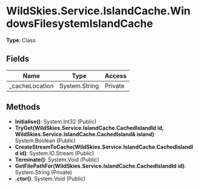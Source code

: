 ﻿# WildSkies.Service.IslandCache.WindowsFilesystemIslandCache

**Type**: Class

## Fields

| Name | Type | Access |
|------|------|--------|
| _cacheLocation | System.String | Private |

## Methods

- **Initialise()**: System.Int32 (Public)
- **TryGet(WildSkies.Service.IslandCache.CachedIslandId id, WildSkies.Service.IslandCache.CachedIsland& island)**: System.Boolean (Public)
- **CreateStreamToCache(WildSkies.Service.IslandCache.CachedIslandId id)**: System.IO.Stream (Public)
- **Terminate()**: System.Void (Public)
- **GetFilePathFor(WildSkies.Service.IslandCache.CachedIslandId id)**: System.String (Private)
- **.ctor()**: System.Void (Public)

